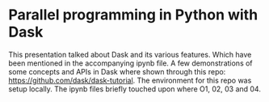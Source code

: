 # Parallel programming in Python with Dask

This presentation talked about Dask and its various features. Which have been mentioned in the accompanying ipynb file. 
A few demonstrations of some concepts and APIs in Dask where shown through this repo: https://github.com/dask/dask-tutorial.
The environment for this repo was setup locally. The ipynb files briefly touched upon where O1, 02, 03 and 04. 